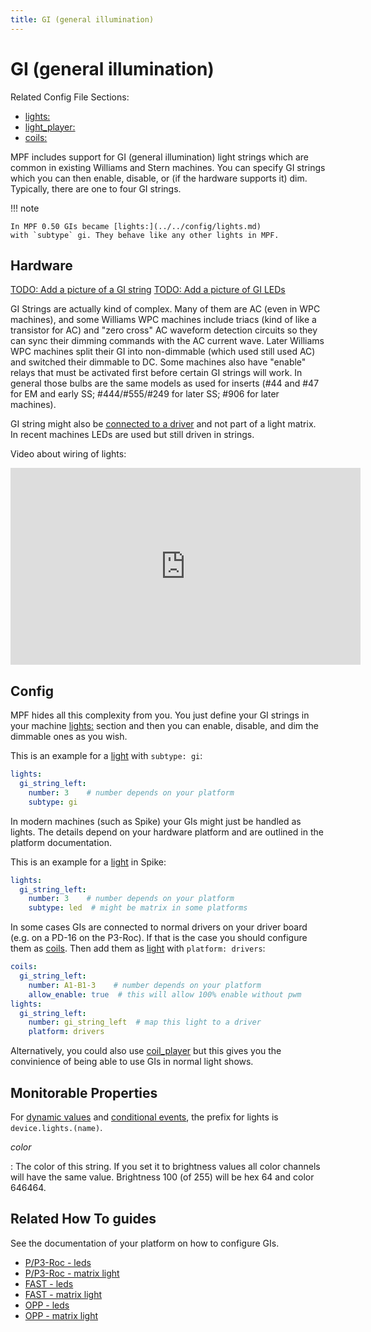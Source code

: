 ```yaml
---
title: GI (general illumination)
---
```


# GI (general illumination)


Related Config File Sections:

* [lights:](../../config/lights.md)
* [light_player:](../../config/light_player.md)
* [coils:](../../config/coils.md)

MPF includes support for GI (general illumination) light strings which
are common in existing Williams and Stern machines. You can specify GI
strings which you can then enable, disable, or (if the hardware supports
it) dim. Typically, there are one to four GI strings.

!!! note

    In MPF 0.50 GIs became [lights:](../../config/lights.md)
    with `subtype` gi. They behave like any other lights in MPF.

## Hardware

[TODO: Add a picture of a GI string](../../about/help.md)
[TODO: Add a picture of GI LEDs](../../about/help.md)

GI Strings are actually kind of complex. Many of them are AC (even in
WPC machines), and some Williams WPC machines include triacs (kind of
like a transistor for AC) and "zero cross" AC waveform detection
circuits so they can sync their dimming commands with the AC current
wave. Later Williams WPC machines split their GI into non-dimmable
(which used still used AC) and switched their dimmable to DC. Some
machines also have "enable" relays that must be activated first before
certain GI strings will work. In general those bulbs are the same models
as used for inserts (#44 and #47 for EM and early SS; #444/#555/#249 for
later SS; #906 for later machines).

GI string might also be
[connected to a driver](coils_as_lights.md)
and not part of a light matrix. In recent machines LEDs are used but
still driven in strings.

Video about wiring of lights:

<div class="video-wrapper">
<iframe width="560" height="315" src="https://www.youtube.com/embed/C9GzkMduEKY" title="YouTube video player" frameborder="0" allow="accelerometer; autoplay; clipboard-write; encrypted-media; gyroscope; picture-in-picture" allowfullscreen></iframe>
</div>

## Config

MPF hides all this complexity from you. You just define your GI strings
in your machine [lights:](../../config/lights.md) section
and then you can enable, disable, and dim the dimmable ones as you wish.

This is an example for a [light](../../config/lights.md) with `subtype: gi`:

``` yaml
lights:
  gi_string_left:
    number: 3    # number depends on your platform
    subtype: gi
```

In modern machines (such as Spike) your GIs might just be handled as
lights. The details depend on your hardware platform and are outlined in
the platform documentation.

This is an example for a [light](../../config/lights.md) in Spike:

``` yaml
lights:
  gi_string_left:
    number: 3    # number depends on your platform
    subtype: led  # might be matrix in some platforms
```

In some cases GIs are connected to normal drivers on your driver board
(e.g. on a PD-16 on the P3-Roc). If that is the case you should
configure them as [coils](../../config/coils.md).
Then add them as [light](../../config/lights.md)
with `platform: drivers`:

``` yaml
coils:
  gi_string_left:
    number: A1-B1-3    # number depends on your platform
    allow_enable: true  # this will allow 100% enable without pwm
lights:
  gi_string_left:
    number: gi_string_left  # map this light to a driver
    platform: drivers
```

Alternatively, you could also use
[coil_player](../../config/coil_player.md) but
this gives you the convinience of being able to use GIs in normal light
shows.

## Monitorable Properties

For
[dynamic values](../../config/instructions/dynamic_values.md) and
[conditional events](../../events/overview/conditional.md), the prefix for lights is `device.lights.(name)`.

*color*

:   The color of this string. If you set it to brightness values all
    color channels will have the same value. Brightness 100 (of 255)
    will be hex 64 and color 646464.

## Related How To guides

See the documentation of your platform on how to configure GIs.

* [P/P3-Roc - leds](../../hardware/multimorphic/leds.md)
* [P/P3-Roc - matrix light](../../hardware/multimorphic/lights.md)
* [FAST - leds](../../hardware/fast/leds.md)
* [FAST - matrix light](../../hardware/fast/lights.md)
* [OPP - leds](../../hardware/opp/leds.md)
* [OPP - matrix light](../../hardware/opp/lights.md)
